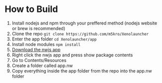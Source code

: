 # How to Build
1. Install nodejs and npm through your preffered method (nodejs website or brew is recommended)
2. Clone the repo `git clone https://github.com/m5kro/Xenolauncher`
3. Enter the app folder `cd Xenolauncher/app`
4. Install node modules `npm install`
5. [Download the nwjs app](https://nwjs.io/)
6. Right click the nwjs app and press show package contents
7. Go to Contents/Resources
8. Create a folder called app.nw
9. Copy everything inside the app folder from the repo into the app.nw folder